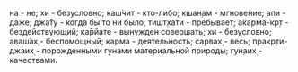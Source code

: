 на - не; хи - безусловно; каш́чит - кто-либо; кшан̣ам - мгновение; апи - даже; джа̄ту - когда бы то ни было; тишт̣хати - пребывает; акарма-кр̣т - бездействующий; ка̄рйате - вынужден совершать; хи - безусловно; аваш́ах̣ - беспомощный; карма - деятельность; сарвах̣ - весь; пракр̣ти-джаих̣ - порожденными гунами материальной природы; гун̣аих̣ - качествами.